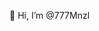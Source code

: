 👋 Hi, I’m @777Mnzl


<!---
777Mnzl/777Mnzl is a ✨ special ✨ repository because its `README.md` (this file) appears on your GitHub profile.
You can click the Preview link to take a look at your changes.
--->
